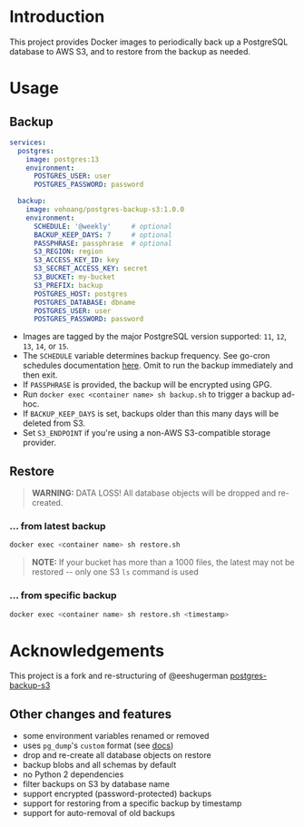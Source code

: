 # Introduction
This project provides Docker images to periodically back up a PostgreSQL database to AWS S3, and to restore from the backup as needed.

# Usage
## Backup
```yaml
services:
  postgres:
    image: postgres:13
    environment:
      POSTGRES_USER: user
      POSTGRES_PASSWORD: password

  backup:
    image: vohoang/postgres-backup-s3:1.0.0
    environment:
      SCHEDULE: '@weekly'     # optional
      BACKUP_KEEP_DAYS: 7     # optional
      PASSPHRASE: passphrase  # optional
      S3_REGION: region
      S3_ACCESS_KEY_ID: key
      S3_SECRET_ACCESS_KEY: secret
      S3_BUCKET: my-bucket
      S3_PREFIX: backup
      POSTGRES_HOST: postgres
      POSTGRES_DATABASE: dbname
      POSTGRES_USER: user
      POSTGRES_PASSWORD: password
```

- Images are tagged by the major PostgreSQL version supported: `11`, `12`, `13`, `14`, or `15`.
- The `SCHEDULE` variable determines backup frequency. See go-cron schedules documentation [here](http://godoc.org/github.com/robfig/cron#hdr-Predefined_schedules). Omit to run the backup immediately and then exit.
- If `PASSPHRASE` is provided, the backup will be encrypted using GPG.
- Run `docker exec <container name> sh backup.sh` to trigger a backup ad-hoc.
- If `BACKUP_KEEP_DAYS` is set, backups older than this many days will be deleted from S3.
- Set `S3_ENDPOINT` if you're using a non-AWS S3-compatible storage provider.

## Restore
> **WARNING:** DATA LOSS! All database objects will be dropped and re-created.
### ... from latest backup
```sh
docker exec <container name> sh restore.sh
```
> **NOTE:** If your bucket has more than a 1000 files, the latest may not be restored -- only one S3 `ls` command is used
### ... from specific backup
```sh
docker exec <container name> sh restore.sh <timestamp>
```
# Acknowledgements
This project is a fork and re-structuring of @eeshugerman [postgres-backup-s3](https://github.com/eeshugerman/postgres-backup-s3)

## Other changes and features
- some environment variables renamed or removed
- uses `pg_dump`'s `custom` format (see [docs](https://www.postgresql.org/docs/10/app-pgdump.html))
- drop and re-create all database objects on restore
- backup blobs and all schemas by default
- no Python 2 dependencies
- filter backups on S3 by database name
- support encrypted (password-protected) backups
- support for restoring from a specific backup by timestamp
- support for auto-removal of old backups
